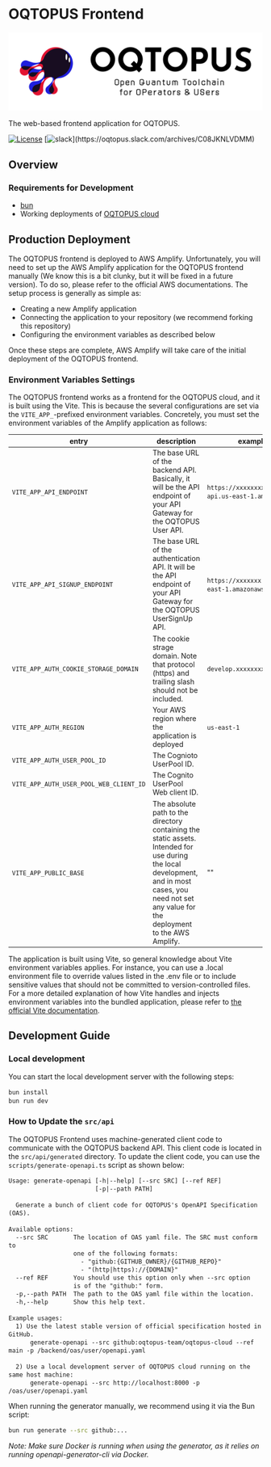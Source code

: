 # OQTOPUS Frontend

![OQTOPUS](./public/img/common/logo/oqtopus.png "oqtopus")

The web-based frontend application for OQTOPUS.

[![License](https://img.shields.io/badge/License-Apache_2.0-blue.svg)](https://opensource.org/licenses/Apache-2.0)
[![slack](https://img.shields.io/badge/slack-OQTOPUS-pink.svg?logo=slack&style=plastic")](https://oqtopus.slack.com/archives/C08JKNLVDMM)

## Overview

### Requirements for Development

- [bun](https://bun.sh/)
- Working deployments of [OQTOPUS cloud](https://github.com/oqtopus-team/oqtopus-cloud.git)

## Production Deployment

The OQTOPUS frontend is deployed to AWS Amplify.
Unfortunately, you will need to set up the AWS Amplify application for the OQTOPUS frontend manually
(We know this is a bit clunky, but it will be fixed in a future version).
To do so, please refer to the official AWS documentations. The setup process is generally as simple as:

- Creating a new Amplify application
- Connecting the application to your repository (we recommend forking this repository)
- Configuring the environment variables as described below

Once these steps are complete, AWS Amplify will take care of the initial deployment of the OQTOPUS frontend.

### Environment Variables Settings

The OQTOPUS frontend works as a frontend for the OQTOPUS cloud, and it is built using the Vite.
This is because the several configurations are set via the `VITE_APP_`-prefixed environment variables.
Concretely, you must set the environment variables of the Amplify application as follows:

| entry | description | example value |
|-|-|-|
| `VITE_APP_API_ENDPOINT` | The base URL of the backend API. Basically, it will be the API endpoint of your API Gateway for the OQTOPUS User API. | `https://xxxxxxxx.execute-api.us-east-1.amazonaws.com/v1` |
| `VITE_APP_API_SIGNUP_ENDPOINT` | The base URL of the authentication API. It will be the API endpoint of your API Gateway for the OQTOPUS UserSignUp API. | `https://xxxxxxx.execute-api.us-east-1.amazonaws.com/v1` |
| `VITE_APP_AUTH_COOKIE_STORAGE_DOMAIN` | The cookie strage domain. Note that protocol (https) and trailing slash should not be included. | `develop.xxxxxxxx.amplifyapp.com` |
| `VITE_APP_AUTH_REGION` | Your AWS region where the application is deployed | `us-east-1` |
| `VITE_APP_AUTH_USER_POOL_ID` | The Cognioto UserPool ID. |  |
| `VITE_APP_AUTH_USER_POOL_WEB_CLIENT_ID` | The Cognito UserPool Web client ID. |  |
| `VITE_APP_PUBLIC_BASE` | The absolute path to the directory containing the static assets. Intended for use during the local development, and in most cases, you need not set any value for the deployment to the AWS Amplify. | "" |

The application is built using Vite, so general knowledge about Vite environment variables applies.
For instance, you can use a .local environment file to override values listed in the .env file or to include sensitive values that should not be committed to version-controlled files.
For a more detailed explanation of how Vite handles and injects environment variables into the bundled application, please refer to [the official Vite documentation](https://ja.vite.dev/guide/env-and-mode.html).

## Development Guide

### Local development

You can start the local development server with the following steps:

```sh
bun install
bun run dev
```

### How to Update the `src/api`

The OQTOPUS Frontend uses machine-generated client code to communicate with the OQTOPUS backend API. This client code is located in the `src/api/generated` directory. To update the client code, you can use the `scripts/generate-openapi.ts` script as shown below:

```plain
Usage: generate-openapi [-h|--help] [--src SRC] [--ref REF] 
                        [-p|--path PATH]

  Generate a bunch of client code for OQTOPUS's OpenAPI Specification (OAS).

Available options:
  --src SRC       The location of OAS yaml file. The SRC must conform to 
                  one of the following formats: 
                    - "github:{GITHUB_OWNER}/{GITHUB_REPO}"
                    - "(http|https)://{DOMAIN}"
  --ref REF       You should use this option only when --src option 
                  is of the "github:" form.
  -p,--path PATH  The path to the OAS yaml file within the location.
  -h,--help       Show this help text.

Example usages:
  1) Use the latest stable version of official specification hosted in GitHub.
      generate-openapi --src github:oqtopus-team/oqtopus-cloud --ref main -p /backend/oas/user/openapi.yaml

  2) Use a local development server of OQTOPUS cloud running on the same host machine:
      generate-openapi --src http://localhost:8000 -p /oas/user/openapi.yaml

```

When running the generator manually, we recommend using it via the Bun script:

```sh
bun run generate --src github:...
```

*Note: Make sure Docker is running when using the generator, as it relies on running openapi-generator-cli via Docker.*


